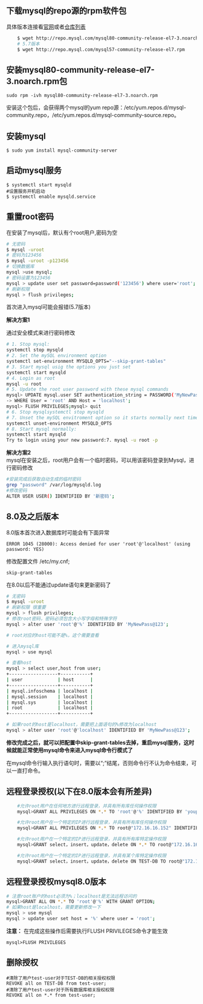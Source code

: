 ## 下载mysql的repo源的rpm软件包

具体版本连接看[官网](https://dev.mysql.com/downloads/repo/yum/)或者[仓库列表](http://repo.mysql.com)
```sh
    $ wget http://repo.mysql.com/mysql80-community-release-el7-3.noarch.rpm
    # 5.7版本  
    $ wget http://repo.mysql.com/mysql57-community-release-el7.rpm
```
## 安装mysql80-community-release-el7-3.noarch.rpm包

    sudo rpm -ivh mysql80-community-release-el7-3.noarch.rpm

安装这个包后，会获得两个mysql的yum repo源：/etc/yum.repos.d/mysql-community.repo，/etc/yum.repos.d/mysql-community-source.repo。

## 安装mysql

    $ sudo yum install mysql-community-server
## 启动mysql服务
    $ systemctl start mysqld
    #设置服务开机启动
    $ systemctl enable mysqld.service
## 重置root密码


在安装了mysql后，默认有个root用户,密码为空
```bash
# 无密码
$ mysql -uroot
# 密码为123456
$ mysql -uroot -p123456
# 切换数据库
mysql >use mysql;
# 密码设置为123456
mysql > update user set password=password('123456') where user='root';
# 刷新权限
mysql > flush privileges;
```

首次进入mysql可能会报错(5.7版本)

**解决方案1**

通过安全模式来进行密码修改
```sh
# 1. Stop mysql:
systemctl stop mysqld
# 2. Set the mySQL environment option 
systemctl set-environment MYSQLD_OPTS="--skip-grant-tables"
# 3. Start mysql usig the options you just set
systemctl start mysqld
# 4. Login as root
mysql -u root
# 5. Update the root user password with these mysql commands
mysql> UPDATE mysql.user SET authentication_string = PASSWORD('MyNewPassword')    
-> WHERE User = 'root' AND Host = 'localhost';
mysql> FLUSH PRIVILEGES;mysql> quit
# 6. Stop mysqlsystemctl stop mysqld
# 7. Unset the mySQL envitroment option so it starts normally next time
systemctl unset-environment MYSQLD_OPTS
# 8. Start mysql normally:
systemctl start mysqld
Try to login using your new password:7. mysql -u root -p
```

**解决方案2**   
mysql在安装之后，root用户会有一个临时密码，可以用该密码登录到Mysql，进行密码修改

```sh
#安装完成后获取自动生成的临时密码
grep "password" /var/log/mysqld.log
#修改密码
ALTER USER USER() IDENTIFIED BY '新密码';
```

## 8.0及之后版本

8.0版本首次进入数据库时可能会有下面异常

    ERROR 1045 (28000): Access denied for user 'root'@'localhost' (using password: YES)

修改配置文件 /etc/my.cnf;

    skip-grant-tables

在8.0以后不能通过update语句来更新密码了
```bash
# 无密码
$ mysql -uroot
# 刷新权限 很重要
mysql > flush privileges;
# 修改root密码，密码必须包含大小写字母和特殊字符
mysql > alter user 'root'@'%' IDENTIFIED BY 'MyNewPass@123';

# root对应的host可能不是%，这个需要查看

# 进入mysql库
mysql > use mysql

# 查看host
mysql > select user,host from user;
+------------------+-----------+
| user             | host      |
+------------------+-----------+
| mysql.infoschema | localhost |
| mysql.session    | localhost |
| mysql.sys        | localhost |
| root             | localhost |
+------------------+-----------+

# 如果root的host是localhost，需要把上面语句的%修改为localhost
mysql > alter user 'root'@'localhost' IDENTIFIED BY 'MyNewPass@123';

```

**修改完成之后，就可以把配置中skip-grant-tables去掉，重启mysql服务，这时候就能正常使用mysql命令来进入mysql命令行模式了**


在mysql命令行输入执行语句时，需要以“;”结尾，否则命令行不认为命令结束，可以一直打命令。


## 远程登录授权(以下在8.0版本会有所差异)
```bash
    #允许root用户在任何地方进行远程登录，并具有所有库任何操作权限
    mysql>GRANT ALL PRIVILEGES ON *.* TO 'root'@'%' IDENTIFIED BY 'youpassword' WITH GRANT OPTION;

    #允许root用户在一个特定的IP进行远程登录，并具有所有库任何操作权限
    mysql>GRANT ALL PRIVILEGES ON *.* TO root@"172.16.16.152" IDENTIFIED BY "youpassword" WITH GRANT OPTION;

    #允许root用户在一个特定的IP进行远程登录，并具有所有库特定操作权限
    mysql>GRANT select，insert，update，delete ON *.* TO root@"172.16.16.152" IDENTIFIED BY "youpassword";

    #允许root用户在一个特定的IP进行远程登录，并具有某个库特定操作权限
    mysql>GRANT select，insert，update，delete ON TEST-DB TO root@"172.16.16.152" IDENTIFIED BY "youpassword";
```
## 远程登录授权mysql8.0版本

```bash
# 注意root账户的host必须为%；localhost是无法远程访问的
mysql>GRANT ALL ON *.* TO 'root'@'%' WITH GRANT OPTION;
# 如果host是localhost，需要更新修改一下
mysql > use mysql
mysql > update user set host = '%' where user = 'root';
```

**注意：**
在完成这些操作后需要执行FLUSH PRIVILEGES命令才能生效    
    
    mysql>FLUSH PRIVILEGES

## 删除授权
    #清除了用户test-user对于TEST-DB的相关授权权限
    REVOKE all on TEST-DB from test-user;
    #清除了用户test-user对于所有数据库相关授权权限
    REVOKE all on *.* from test-user;
